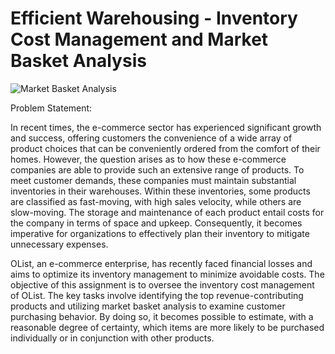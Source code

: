 # Efficient Warehousing - Inventory Cost Management and Market Basket Analysis

![Market Basket Analysis](https://github.com/HritikeSinghRawat/Efficient-Warehousing_Inventory-Cost-Management-and-Market-Basket-Analysis/assets/84779271/04cd1927-9a9c-4f79-84be-bff42681fafa)

Problem Statement:

In recent times, the e-commerce sector has experienced significant growth and success, offering customers the convenience of a wide array of product choices that can be conveniently ordered from the comfort of their homes. However, the question arises as to how these e-commerce companies are able to provide such an extensive range of products. To meet customer demands, these companies must maintain substantial inventories in their warehouses. Within these inventories, some products are classified as fast-moving, with high sales velocity, while others are slow-moving. The storage and maintenance of each product entail costs for the company in terms of space and upkeep. Consequently, it becomes imperative for organizations to effectively plan their inventory to mitigate unnecessary expenses.

OList, an e-commerce enterprise, has recently faced financial losses and aims to optimize its inventory management to minimize avoidable costs. The objective of this assignment is to oversee the inventory cost management of OList. The key tasks involve identifying the top revenue-contributing products and utilizing market basket analysis to examine customer purchasing behavior. By doing so, it becomes possible to estimate, with a reasonable degree of certainty, which items are more likely to be purchased individually or in conjunction with other products.
